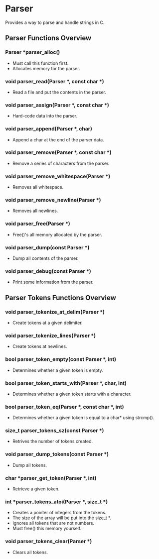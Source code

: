 # Parser
Provides a way to parse and handle strings in C.

## Parser Functions Overview

### Parser *parser_alloc()
  - Must call this function first.
  - Allocates memory for the parser.
### void parser_read(Parser *, const char *)
  - Read a file and put the contents in the parser.
### void parser_assign(Parser *, const char *)
  - Hard-code data into the parser.
### void parser_append(Parser *, char)
  - Append a char at the end of the parser data.
### void parser_remove(Parser *, const char *)
  - Remove a series of characters from the parser.
### void parser\_remove\_whitespace(Parser *)
  - Removes all whitespace.
### void parser\_remove\_newline(Parser *)
  - Removes all newlines.
### void parser_free(Parser *)
  - Free()'s all memory allocated by the parser.
### void parser_dump(const Parser *)
  - Dump all contents of the parser.
### void parser_debug(const Parser *)
  - Print some information from the parser.

## Parser Tokens Functions Overview

### void parser\_tokenize\_at_delim(Parser *)
  - Create tokens at a given delimiter.
### void parser\_tokenize\_lines(Parser *)
  - Create tokens at newlines.
### bool parser\_token\_empty(const Parser *, int)
  - Determines whether a given token is empty.
### bool parser\_token\_starts_with(Parser *, char, int)
  - Determines whether a given token starts with a character.
### bool parser\_token\_eq(Parser *, const char *, int)
  - Determines whether a given token is equal to a char* using strcmp().
### size\_t parser\_tokens_sz(const Parser *)
  - Retrives the number of tokens created.
### void parser\_dump\_tokens(const Parser *)
  - Dump all tokens.
### char *parser\_get\_token(Parser *, int)
  - Retrieve a given token.
### int *parser\_tokens\_atoi(Parser *, size_t *)
  - Creates a pointer of integers from the tokens.
  - The size of the array will be put into the size_t *.
  - Ignores all tokens that are not numbers.
  - Must free() this memory yourself.
### void parser\_tokens\_clear(Parser *)
  - Clears all tokens.
